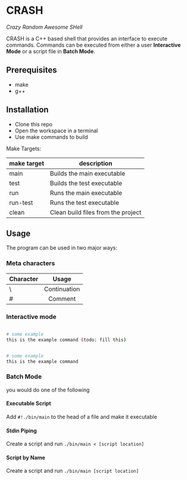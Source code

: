# CRASH
*Crazy Random Awesome SHell*

CRASH is a C++ based shell that provides an interface to execute commands. Commands can be executed from either a user **Interactive Mode** or a script file in **Batch Mode**.

## Prerequisites
- make
- g++

## Installation

- Clone this repo
- Open the workspace in a terminal
- Use make commands to build

Make Targets:

| make target | description                        |
|-------------|------------------------------------|
| main        | Builds the main executable         |
| test        | Builds the test executable         |
| run         | Runs the main executable           |
| run-test    | Runs the test executable           |
| clean       | Clean build files from the project |

## Usage

The program can be used in two major ways:

### Meta characters
| Character  | Usage |
| ------ |:-------------:|
| \      | Continuation         |
| #      | Comment              |

### Interactive mode

```bash

# some example
this is the example command (todo: fill this)


# some example
this is the example command

```

### Batch Mode

you would do one of the following

#### Executable Script
Add `#!./bin/main` to the head of a file and make it executable

#### Stdin Piping
Create a script and run `./bin/main < [script location]`

#### Script by Name
Create a script and run `./bin/main [script location]`
